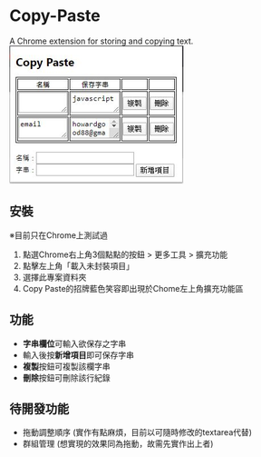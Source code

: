 # Copy-Paste
A Chrome extension for storing and copying text.
![套件截圖](套件截圖.JPG)

## 安裝
※目前只在Chrome上測試過
1. 點選Chrome右上角3個點點的按鈕 > 更多工具 > 擴充功能
1. 點擊左上角「載入未封裝項目」
1. 選擇此專案資料夾
1. Copy Paste的招牌藍色笑容即出現於Chome左上角擴充功能區

## 功能
* **字串欄位**可輸入欲保存之字串
* 輸入後按**新增項目**即可保存字串
* **複製**按鈕可複製該欄字串
* **刪除**按鈕可刪除該行紀錄

## 待開發功能
* 拖動調整順序 	(實作有點麻煩，目前以可隨時修改的textarea代替)
* 群組管理		(想實現的效果同為拖動，故需先實作出上者)
